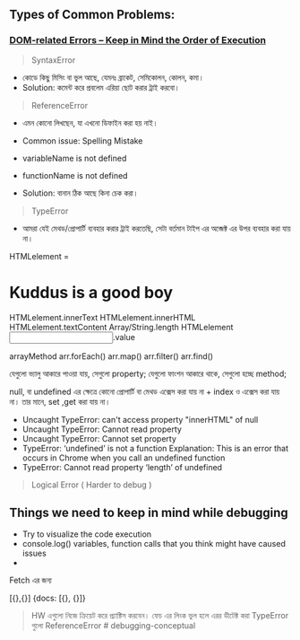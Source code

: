 ## Types of Common Problems:

### <u> DOM-related Errors – Keep in Mind the Order of Execution </u>

> SyntaxError

- কোডে কিছু মিসিং বা ভুল আছে, যেমনঃ ব্রাকেট, সেমিকোলন, কোলন, কমা।
- Solution: কমেন্ট করে প্রবলেম এরিয়া ছোট করার ট্রাই করবো।

> ReferenceError

- এমন কোনো লিখছেন, যা এখনো ডিফাইন করা হয় নাই।
- Common issue: Spelling Mistake

- variableName is not defined
- functionName is not defined

- Solution: বানান ঠিক আছে কিনা চেক করা।

> TypeError

- আমরা যেই মেথড/প্রোপার্টি ব্যবহার করার ট্রাই করতেছি, সেটা বর্তমান টাইপ এর অব্জেক্ট এর উপর ব্যবহার করা যায় না।

HTMLelement = <h1 id="kuddus">Kuddus is a good boy</h1>

HTMLelement.innerText
HTMLelement.innerHTML
HTMLelement.textContent
Array/String.length
HTMLelement<Input>.value

arrayMethod
arr.forEach()
arr.map()
arr.filter()
arr.find()

যেগুলো ভ্যালু আকারে পাওয়া যায়, সেগুলো property;
যেগুলো ফাংশন আকারে থাকে, সেগুলো হচ্ছে method;

null, বা undefined এর ক্ষেত্রে কোনো প্রোপার্টি বা মেথড এক্সেস করা যায় না + index ও এক্সেস করা যায় না। তার মানে, set ,get করা যায় না।

- Uncaught TypeError: can't access property "innerHTML" of null
- Uncaught TypeError: Cannot read property
- Uncaught TypeError: Cannot set property
- TypeError: ‘undefined’ is not a function
  Explanation: This is an error that occurs in Chrome when you call an undefined function
- TypeError: Cannot read property ‘length’ of undefined

> Logical Error ( Harder to debug )

## Things we need to keep in mind while debugging

- Try to visualize the code execution
- console.log() variables, function calls that you think might have caused issues
-

Fetch এর জন্য

[{},{}]
{docs: [{}, {}]}

> HW
> এগুলো নিজে ক্রিয়েট করে প্র্যাক্টিস করবেন।
> ফেচ এর লিংক ভুল হলে এরর ডীটেক্ট করা
> TypeError গুলো
> ReferenceError
#   d e b u g g i n g - c o n c e p t u a l  
 